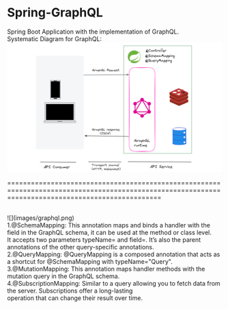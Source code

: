 # Spring-GraphQL</br>
Spring Boot Application with the implementation of GraphQL.<br/>
Systematic Diagram for GraphQL:<br/>
![](images/GraphQL_spring-1-1536x922.png)
<br/>

===================================================================================================================================================

</br>
![](images/graphql.png)
<br/>
1.@SchemaMapping: This annotation maps and binds a handler with the field in the GraphQL schema, it can be used at the method or class level.<br/>
It accepts two parameters typeName= and field=. It’s also the parent annotations of the other query-specific annotations.</br>
2.@QueryMapping: @QueryMapping is a composed annotation that acts as a shortcut for @SchemaMapping with typeName="Query".<br/>
3.@MutationMapping: This annotation maps handler methods with the mutation query in the GraphQL schema.<br/>
4.@SubscriptionMapping: Similar to a query allowing you to fetch data from the server. Subscriptions offer a long-lasting<br/>
operation that can change their result over time.
